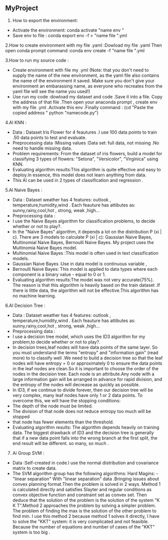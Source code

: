 ## MyProject
1. How to export the environment:
* Activate the environment: conda activate "name env "
* Save env to file : conda export env -f > "name file ".yml

2.How to create environment with my file .yaml :Dowload my file .yaml Then open conda prompt command :conda env create  -f "name file ".yml

3.How to run my source code :
* Create environment with file my .yml
(Note: that you don't need to supply the name of the new environment, as the yaml file also contains the name of the environment it saved. Make sure you don't give your environment an embarassing name, as everyone who recreates from the yaml file will see the name you used!)
* Use run my code :dowload my dataset and code .Save it into a file. Copy the address of that file .Then open your anaconda prompt , create env with my file .yml .Activate this env .Finally command :
(cd "Paste the copied address " 
python "namecode.py")

4.Al KNN :
* Data : Dataset Iris Flower for 4 feautures .I use 100 data points to train .50 data points to test and evaluate.
* Preprocessing data :Missing values :Data set: full data, not missing .No need to handle missing data.  
* Problem requirements: From the dataset of iris flowers, build a model for classifying 3 types of flowers: "Setona", "Versicolor", "Virginica" using KNN.
* Evaluating algorithm results:This algorithm is quite effective and easy to deploy.In essence, this model does not learn anything from data.
* This Al can be used in 2 types of classification and regression . 

5.Al Naive Bayes :
* Data : Dataset weather has 4 features: outlook , temperature,humidity,wind  . Each feauture has attibutes as: sunny,rainy,cool,hot , strong, weak ,high...
* Preprocessing data :
* I use the Naive Bayes algorithm for classification problems, to decide whether or not to play?.
* In the "Naive Bayes" algorithm, it depends a lot on the distribution P (xi | c). There are 3 models to calculate P (xi | c): Gaussian Naive Bayes, Multinomial Naive Bayes, Bernoulli Naive Bayes. My project uses the Multinomia Naive Bayes model.
* Multinomial Naive Bayes :This model is often used in text classification models.
* Gaussian Naive Bayes :Use in data model is continuous variable ,
* Bernoulli Naive Bayes: This model is applied to data types where each component is a binary value - equal to 0 or 1.
* Evaluating algorithm results:The model was not very accurate(75%). The reason is that this algorithm is heavily based on the train dataset .If there is little data, the algorithm will not be effective.This algorithm has no machine learning.

6.AI Decision Tree :
* Data : Dataset weather has 4 features: outlook , temperature,humidity,wind  . Each feauture has attibutes as: sunny,rainy,cool,hot , strong, weak ,high...
* Preprocessing data :
* I use a decision tree model, which uses the ID3 algorithm for my problem,to decide whether or not to play?.
* In decision trees,leaf nodes will have data points of the same layer. So you must understand the terms "entropy" and "information gain" (read more) to to classify well .We need to build a decision tree so that the leaf nodes will have entropy = 0 or approximately 0 to ensure the data points in the leaf nodes are clean.So it is important to choose the order of the nodes in the decision tree. Each node is an attribute.Any node with a large information gain will be arranged in advance for rapid division, and the entropy of the nodes will decrease as quickly as possible.
* In ID3, if we continue to divide forever, then our decision tree will be very complex, many leaf nodes have only 1 or 2 data points. To overcome this, we will have the stopping conditions:
* The depth of the node must be limited.
* The division of that node does not reduce entropy too much will be stopped
* that node has fewer elements than the threshold.
* Evaluating algorithm results: The algorithm depends heavily on training data. The biggest drawback of ID3 and the decision tree is generally that if a new data point falls into the wrong branch at the first split, the end result will be different. so many, so much .

7. Ai Group SVM :
* Data :Self-created in code.I use the normal distribution and covariance matrix to create data.
* The SVM algorithm group has the following algorithms: Hard Magins: 
-"linear separation" With "linear separation" data .Bringing issues about convex planning format.Then the problem is solved in 2 ways. Method 1 is calculated directly and satisfies Slayter and regular conditions as convex objective function and constraint set as convex set. Then deduce that the solution of the problem is the solution of the system "K K T".Method 2 approaches the problem by solving a simpler problem. The problem of finding the max is the solution of the other problem to find min. I use this method 2 because method 1 solves it directly, I have to solve the "KKT" system: it is very complicated and not feasible. Because the number of equations and number of cases of the "KKT" system is too big .
